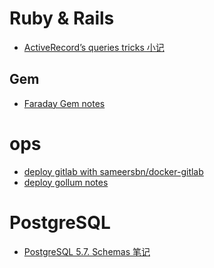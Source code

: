 # Ruby & Rails 

- [ActiveRecord’s queries tricks 小记](ActiveRecord-queries-tricks)

## Gem
- [Faraday Gem notes](Faraday-Gem-notes)

# ops

- [deploy gitlab with sameersbn/docker-gitlab](deploy-gitlab-with-docker)
- [deploy gollum notes](deploy-gollum-notes)

# PostgreSQL

- [PostgreSQL 5.7. Schemas 笔记
](pg-schema)